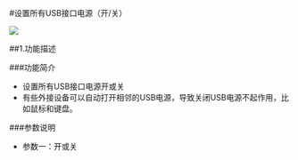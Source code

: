 #设置所有USB接口电源（开/关）

![](/media/shezhisuoyouUSBjiekoudianyuan.jpg)

##1.功能描述

###功能简介

* 设置所有USB接口电源开或关
* 有些外接设备可以自动打开相邻的USB电源，导致关闭USB电源不起作用，比如鼠标和键盘。

###参数说明

* 参数一：开或关

